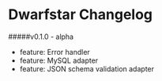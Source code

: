 # Dwarfstar Changelog

#####v0.1.0 - alpha

   - feature: Error handler
   - feature: MySQL adapter
   - feature: JSON schema validation adapter
